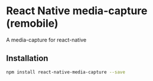 # React Native media-capture (remobile)
A media-capture for react-native

## Installation
```sh
npm install react-native-media-capture --save
```
